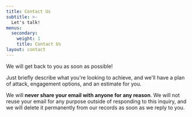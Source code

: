 ```yaml
---
title: Contact Us
subtitle: >-
  Let's talk!
menus:
  secondary:
    weight: 1
    title: Contact Us
layout: contact
---
```


We will get back to you as soon as possible!

Just briefly describe what you're looking to achieve, and we'll have a plan of attack, engagement options, and an estimate for you. 

We will **never share your email with anyone for any reason**. We will not reuse your email for any purpose outside of responding to this inquiry, and we will delete it permanently from our records as soon as we reply to you.
